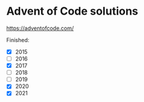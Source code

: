 # Advent of Code solutions

https://adventofcode.com/

Finished:
- [x] 2015
- [ ] 2016
- [x] 2017
- [ ] 2018
- [ ] 2019
- [x] 2020
- [x] 2021
